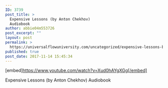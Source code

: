 ```yaml
---
ID: 3739
post_title: >
  Expensive Lessons (by Anton Chekhov)
  Audiobook
author: abbie04m553726
post_excerpt: ""
layout: post
permalink: >
  https://universalflowuniversity.com/uncategorized/expensive-lessons-by-anton-chekhov-audiobook/
published: true
post_date: 2017-11-14 15:45:34
---
```

[embed]https://www.youtube.com/watch?v=Xud0hAYgXGg[/embed]<br>
<p>Expensive Lessons (by Anton Chekhov) Audiobook</p>
